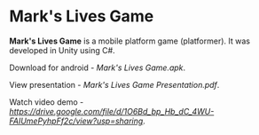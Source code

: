 # Mark's Lives Game

**Mark's Lives Game** is a mobile platform game (platformer). It was developed in Unity using C#. 

Download for android - _Mark's Lives Game.apk_.

View presentation - _Mark's Lives Game Presentation.pdf_.

Watch video demo - _https://drive.google.com/file/d/1O6Bd_bp_Hb_dC_4WU-FAIUmePyhpFf2c/view?usp=sharing_.
